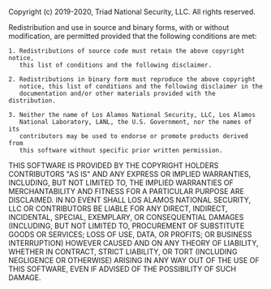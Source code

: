 Copyright (c) 2019-2020, Triad National Security, LLC. All rights reserved.

Redistribution and use in source and binary forms, with or
without modification, are permitted provided that the following conditions
are met:

    1. Redistributions of source code must retain the above copyright notice,
       this list of conditions and the following disclaimer.

    2. Redistributions in binary form must reproduce the above copyright
       notice, this list of conditions and the following disclaimer in the
       documentation and/or other materials provided with the distribution.

    3. Neither the name of Los Alamos National Security, LLC, Los Alamos
       National Laboratory, LANL, the U.S. Government, nor the names of its
       contributors may be used to endorse or promote products derived from
       this software without specific prior written permission.

THIS SOFTWARE IS PROVIDED BY THE COPYRIGHT HOLDERS CONTRIBUTORS "AS IS" AND
ANY EXPRESS OR IMPLIED WARRANTIES, INCLUDING, BUT NOT LIMITED TO, THE IMPLIED
WARRANTIES OF MERCHANTABILITY AND FITNESS FOR A PARTICULAR PURPOSE ARE
DISCLAIMED. IN NO EVENT SHALL LOS ALAMOS NATIONAL SECURITY, LLC OR CONTRIBUTORS
BE LIABLE FOR ANY DIRECT, INDIRECT, INCIDENTAL, SPECIAL, EXEMPLARY, OR
CONSEQUENTIAL DAMAGES (INCLUDING, BUT NOT LIMITED TO, PROCUREMENT OF SUBSTITUTE
GOODS OR SERVICES; LOSS OF USE, DATA, OR PROFITS; OR BUSINESS INTERRUPTION)
HOWEVER CAUSED AND ON ANY THEORY OF LIABILITY, WHETHER IN CONTRACT, STRICT
LIABILITY, OR TORT (INCLUDING NEGLIGENCE OR OTHERWISE) ARISING IN ANY WAY OUT OF
THE USE OF THIS SOFTWARE, EVEN IF ADVISED OF THE POSSIBILITY OF SUCH DAMAGE.
